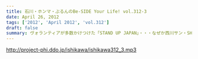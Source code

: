 ```yaml
---
title: 石川・ホンマ・ぶるんのBe-SIDE Your Life! vol.312-3
date: April 26, 2012
tags: ['2012', 'April 2012', 'vol.312']
draft: false
summary: ヴォランティアが多数かけつけた「STAND UP JAPAN」・・・なぜか西川サン・SHOGO・グローバーさん・TSUCHIYA氏のレイディオリスナーが弊社サウンドマンに潜入しておりカプセル怪獣状態でSUJに参加。時代ですね。NAMAE
---
```


http://project-phi.ddo.jp/ishikawa/ishikawa312_3.mp3
